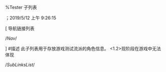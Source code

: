 
%Tester 子列表

；2019/5/12 上午 9:26:15

[ 导航链接列表

/*Nav*/

]
#描述
此子列表用于存放游戏测试流派的角色信息。
<1.2>现阶段在游戏中无法体现






/*SubLinksList*/



